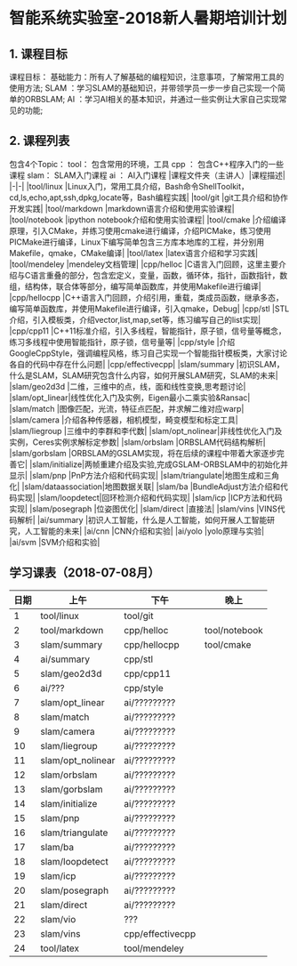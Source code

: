# 智能系统实验室-2018新人暑期培训计划
## 1. 课程目标
课程目标：
基础能力：所有人了解基础的编程知识，注意事项，了解常用工具的使用方法;
SLAM    ：学习SLAM的基础知识，并带领学员一步一步自己实现一个简单的ORBSLAM;
AI      ：学习AI相关的基本知识，并通过一些实例让大家自己实现常见的功能;
## 2. 课程列表
包含4个Topic：
tool： 包含常用的环境，工具
cpp ： 包含C++程序入门的一些课程
slam： SLAM入门课程
ai  ： AI入门课程
|课程文件夹（主讲人）|课程描述|
|-|-|
|tool/linux     |Linux入门，常用工具介绍，Bash命令ShellToolkit，cd,ls,echo,apt,ssh,dpkg,locate等，Bash编程实践|
|tool/git       |git工具介绍和协作开发实践|
|tool/markdown  |markdown语言介绍和使用实验课程|
|tool/notebook  |ipython notebook介绍和使用实验课程|
|tool/cmake     |介绍编译原理，引入CMake，并练习使用cmake进行编译，介绍PICMake，练习使用PICMake进行编译，Linux下编写简单包含三方库本地库的工程，并分别用Makefile，qmake，CMake编译|
|tool/latex     |latex语言介绍和学习实践|
|tool/mendeley  |mendeley文档管理|
|cpp/helloc     |C语言入门回顾，这里主要介绍与C语言重叠的部分，包含宏定义，变量，函数，循环体，指针，函数指针，数组，结构体，联合体等部分，编写简单函数库，并使用Makefile进行编译|
|cpp/hellocpp   |C++语言入门回顾，介绍引用，重载，类成员函数，继承多态，编写简单函数库，并使用Makefile进行编译，引入qmake，Debug|
|cpp/stl        |STL介绍，引入模板类，介绍vector,list,map,set等，练习编写自己的list实现|
|cpp/cpp11      |C++11标准介绍，引入多线程，智能指针，原子锁，信号量等概念，练习多线程中使用智能指针，原子锁，信号量等|
|cpp/style      |介绍GoogleCppStyle，强调编程风格，练习自己实现一个智能指针模板类，大家讨论各自的代码中存在什么问题|
|cpp/effectivecpp|
|slam/summary   |初识SLAM，什么是SLAM，SLAM研究包含什么内容，如何开展SLAM研究，SLAM的未来|
|slam/geo2d3d   |二维，三维中的点，线，面和线性变换,思考题讨论|
|slam/opt_linear|线性优化入门及实例，Eigen最小二乘实验&Ransac|
|slam/match     |图像匹配，光流，特征点匹配，并求解二维对应warp|
|slam/camera    |介绍各种传感器，相机模型，畸变模型和标定工具|
|slam/liegroup  |三维中的李群和李代数|
|slam/opt_nolinear|非线性优化入门及实例，Ceres实例求解标定参数|
|slam/orbslam   |ORBSLAM代码结构解析|
|slam/gorbslam  |ORBSLAM的GSLAM实现，将在后续的课程中带着大家逐步完善它|
|slam/initialize|两帧重建介绍及实验,完成GSLAM-ORBSLAM中的初始化并显示|
|slam/pnp       |PnP方法介绍和代码实现|
|slam/triangulate|地图生成和三角化|
|slam/dataassociation|地图数据关联|
|slam/ba        |BundleAdjust方法介绍和代码实现|
|slam/loopdetect|回环检测介绍和代码实现|
|slam/icp       |ICP方法和代码实现|
|slam/posegraph |位姿图优化|
|slam/direct    |直接法|
|slam/vins      |VINS代码解析|
|ai/summary     |初识人工智能，什么是人工智能，如何开展人工智能研究，人工智能的未来|
|ai/cnn         |CNN介绍和实验|
|ai/yolo        |yolo原理与实验|
|ai/svm         |SVM介绍和实验|

## 学习课表（2018-07-08月）
|日期|上午|下午|晚上|
|-|-|-|-|
|1  |tool/linux       |tool/git           ||
|2  |tool/markdown    |cpp/helloc         |tool/notebook|
|3  |slam/summary     |cpp/hellocpp       |tool/cmake|
|4  |ai/summary       |cpp/stl            ||
|5  |slam/geo2d3d     |cpp/cpp11          |
|6  |ai/???           |cpp/style          ||
|7  |slam/opt_linear  |ai/?????????       |
|8  |slam/match       |ai/?????????       |
|9  |slam/camera      |ai/?????????       |
|10 |slam/liegroup    |ai/?????????       |
|11 |slam/opt_nolinear|ai/?????????       |
|12 |slam/orbslam     |ai/?????????
|13 |slam/gorbslam    |ai/?????????
|14 |slam/initialize  |ai/?????????
|15 |slam/pnp         |ai/?????????
|16 |slam/triangulate |ai/?????????
|17 |slam/ba          |ai/?????????
|18 |slam/loopdetect  |ai/?????????
|19 |slam/icp         |ai/?????????
|20 |slam/posegraph   |ai/????????? 
|21 |slam/direct      |ai/?????????
|22 |slam/vio         |???|
|23 |slam/vins        |cpp/effectivecpp   |
|24 |tool/latex       |tool/mendeley


